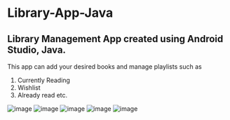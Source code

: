 # Library-App-Java
## Library Management App created using Android Studio, Java.
This app can add your desired books and manage playlists such as
1. Currently Reading
2. Wishlist
3. Already read etc.
   
![image](https://github.com/ZeltraX007/Library-App-Java/assets/74448579/1dc5e30e-1fc8-4b51-9e7b-44fc550e6b90)
![image](https://github.com/ZeltraX007/Library-App-Java/assets/74448579/6b36c387-3b85-4806-8c4e-ff696168e58d)
![image](https://github.com/ZeltraX007/Library-App-Java/assets/74448579/3d908ece-1897-41a2-a0fc-310031677f2b)
![image](https://github.com/ZeltraX007/Library-App-Java/assets/74448579/d8be0e65-7d88-4e55-a15b-b27eb92f1201)
![image](https://github.com/ZeltraX007/Library-App-Java/assets/74448579/454488d3-dfe0-44f5-8d7b-ea958dd6198a)
